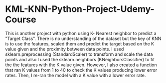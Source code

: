 # KML-KNN-Python-Project-Udemy-Course
This is another project with python using K- Nearest neighbor to predict a "Target Class". There is no understanding of the dataset but the key of KNN is to use the features, scaled them and predict the target based on the K value given and the proximity between data points. I used sklearn.preprocessing (StandardScaler) to transform and scale the data points and also I used the sklearn.neighbors (KNeighborsClassifier) to fit the the features with the K value given. However, I also created a function that ran K values from 1 to 40 to check the K values producing lower error rates. Then, I re-ran the model with a K value with a lower error rate. 
